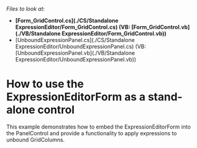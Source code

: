 <!-- default file list -->
*Files to look at*:

* **[Form_GridControl.cs](./CS/Standalone ExpressionEditor/Form_GridControl.cs) (VB: [Form_GridControl.vb](./VB/Standalone ExpressionEditor/Form_GridControl.vb))**
* [UnboundExpressionPanel.cs](./CS/Standalone ExpressionEditor/UnboundExpressionPanel.cs) (VB: [UnboundExpressionPanel.vb](./VB/Standalone ExpressionEditor/UnboundExpressionPanel.vb))
<!-- default file list end -->
# How to use the ExpressionEditorForm as a stand-alone control


<p>This example demonstrates how to embed the ExpressionEditorForm into the PanelControl and provide a functionality to apply expressions to unbound GridColumns.</p>

<br/>


